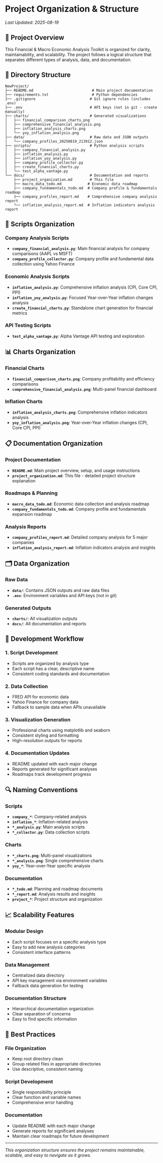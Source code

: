 # Project Organization & Structure

*Last Updated: 2025-08-19*

## 🎯 **Project Overview**

This Financial & Macro Economic Analysis Toolkit is organized for clarity, maintainability, and scalability. The project follows a logical structure that separates different types of analysis, data, and documentation.

## 📁 **Directory Structure**

```
NewProject/
├── README.md                           # Main project documentation
├── requirements.txt                    # Python dependencies
├── .gitignore                         # Git ignore rules (includes .env)
├── .env                               # API keys (not in git - create manually)
├── charts/                            # Generated visualizations
│   ├── financial_comparison_charts.png
│   ├── comprehensive_financial_analysis.png
│   ├── inflation_analysis_charts.png
│   └── yoy_inflation_analysis.png
├── data/                              # Raw data and JSON outputs
│   └── company_profiles_20250819_213912.json
├── scripts/                           # Python analysis scripts
│   ├── company_financial_analysis.py
│   ├── inflation_analysis.py
│   ├── inflation_yoy_analysis.py
│   ├── company_profile_collector.py
│   ├── create_financial_charts.py
│   └── test_alpha_vantage.py
└── docs/                              # Documentation and reports
    ├── project_organization.md        # This file
    ├── macro_data_todo.md            # Economic data roadmap
    ├── company_fundamentals_todo.md  # Company profile & fundamentals roadmap
    ├── company_profiles_report.md    # Comprehensive company analysis report
    └── inflation_analysis_report.md  # Inflation indicators analysis report
```

## 🔧 **Scripts Organization**

### **Company Analysis Scripts**
- **`company_financial_analysis.py`**: Main financial analysis for company comparisons (AAPL vs MSFT)
- **`company_profile_collector.py`**: Company profile and fundamental data collection using Yahoo Finance

### **Economic Analysis Scripts**
- **`inflation_analysis.py`**: Comprehensive inflation analysis (CPI, Core CPI, PPI)
- **`inflation_yoy_analysis.py`**: Focused Year-over-Year inflation changes analysis
- **`create_financial_charts.py`**: Standalone chart generation for financial metrics

### **API Testing Scripts**
- **`test_alpha_vantage.py`**: Alpha Vantage API testing and exploration

## 📊 **Charts Organization**

### **Financial Charts**
- **`financial_comparison_charts.png`**: Company profitability and efficiency comparisons
- **`comprehensive_financial_analysis.png`**: Multi-panel financial dashboard

### **Inflation Charts**
- **`inflation_analysis_charts.png`**: Comprehensive inflation indicators analysis
- **`yoy_inflation_analysis.png`**: Year-over-Year inflation changes (CPI, Core CPI, PPI)

## 📋 **Documentation Organization**

### **Project Documentation**
- **`README.md`**: Main project overview, setup, and usage instructions
- **`project_organization.md`**: This file - detailed project structure explanation

### **Roadmaps & Planning**
- **`macro_data_todo.md`**: Economic data collection and analysis roadmap
- **`company_fundamentals_todo.md`**: Company profile and fundamentals expansion roadmap

### **Analysis Reports**
- **`company_profiles_report.md`**: Detailed company analysis for 5 major companies
- **`inflation_analysis_report.md`**: Inflation indicators analysis and insights

## 🗂️ **Data Organization**

### **Raw Data**
- **`data/`**: Contains JSON outputs and raw data files
- **`.env`**: Environment variables and API keys (not in git)

### **Generated Outputs**
- **`charts/`**: All visualization outputs
- **`docs/`**: All documentation and reports

## 🚀 **Development Workflow**

### **1. Script Development**
- Scripts are organized by analysis type
- Each script has a clear, descriptive name
- Consistent coding standards and documentation

### **2. Data Collection**
- FRED API for economic data
- Yahoo Finance for company data
- Fallback to sample data when APIs unavailable

### **3. Visualization Generation**
- Professional charts using matplotlib and seaborn
- Consistent styling and formatting
- High-resolution outputs for reports

### **4. Documentation Updates**
- README updated with each major change
- Reports generated for significant analyses
- Roadmaps track development progress

## 🔍 **Naming Conventions**

### **Scripts**
- **`company_*`**: Company-related analysis
- **`inflation_*`**: Inflation-related analysis
- **`*_analysis.py`**: Main analysis scripts
- **`*_collector.py`**: Data collection scripts

### **Charts**
- **`*_charts.png`**: Multi-panel visualizations
- **`*_analysis.png`**: Single comprehensive charts
- **`yoy_*`**: Year-over-Year specific analysis

### **Documentation**
- **`*_todo.md`**: Planning and roadmap documents
- **`*_report.md`**: Analysis results and insights
- **`project_*`**: Project structure and organization

## 📈 **Scalability Features**

### **Modular Design**
- Each script focuses on a specific analysis type
- Easy to add new analysis categories
- Consistent interface patterns

### **Data Management**
- Centralized data directory
- API key management via environment variables
- Fallback data generation for testing

### **Documentation Structure**
- Hierarchical documentation organization
- Clear separation of concerns
- Easy to find specific information

## 🎯 **Best Practices**

### **File Organization**
- Keep root directory clean
- Group related files in appropriate directories
- Use descriptive, consistent naming

### **Script Development**
- Single responsibility principle
- Clear function and variable names
- Comprehensive error handling

### **Documentation**
- Update README with each major change
- Generate reports for significant analyses
- Maintain clear roadmaps for future development

---

*This organization structure ensures the project remains maintainable, scalable, and easy to navigate as it grows.*
